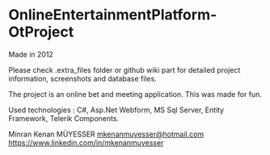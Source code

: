# OnlineEntertainmentPlatform-OtProject

Made in 2012

Please check .extra_files folder or github wiki part for detailed project information, screenshots and database files.

The project is an online bet and meeting application. This was made for fun. 

Used technologies : C#, Asp.Net Webform, MS Sql Server, Entity Framework, Telerik Components.

Minran Kenan MÜYESSER
mkenanmuyesser@hotmail.com
https://www.linkedin.com/in/mkenanmuyesser